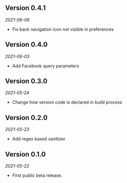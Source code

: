 ## Version 0.4.1

_2021-06-06_

- Fix back navigation icon not visible in preferences

## Version 0.4.0

_2021-06-03_

- Add Facebook query parameters

## Version 0.3.0

_2021-05-24_

- Change how version code is declared in build process

## Version 0.2.0

_2021-05-23_

- Add regex based sanitizer

## Version 0.1.0

_2021-05-22_

- First public beta release.
